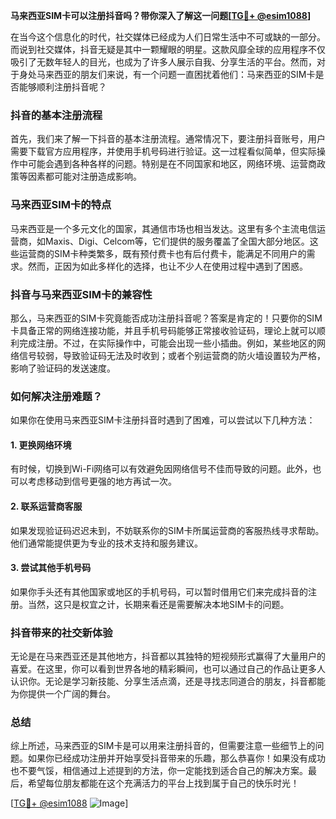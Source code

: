 **马来西亚SIM卡可以注册抖音吗？带你深入了解这一问题[[TG💪+ @esim1088](https://t.me/s/esim1088)]**

在当今这个信息化的时代，社交媒体已经成为人们日常生活中不可或缺的一部分。而说到社交媒体，抖音无疑是其中一颗耀眼的明星。这款风靡全球的应用程序不仅吸引了无数年轻人的目光，也成为了许多人展示自我、分享生活的平台。然而，对于身处马来西亚的朋友们来说，有一个问题一直困扰着他们：马来西亚的SIM卡是否能够顺利注册抖音呢？

### 抖音的基本注册流程

首先，我们来了解一下抖音的基本注册流程。通常情况下，要注册抖音账号，用户需要下载官方应用程序，并使用手机号码进行验证。这一过程看似简单，但实际操作中可能会遇到各种各样的问题。特别是在不同国家和地区，网络环境、运营商政策等因素都可能对注册造成影响。

### 马来西亚SIM卡的特点

马来西亚是一个多元文化的国家，其通信市场也相当发达。这里有多个主流电信运营商，如Maxis、Digi、Celcom等，它们提供的服务覆盖了全国大部分地区。这些运营商的SIM卡种类繁多，既有预付费卡也有后付费卡，能满足不同用户的需求。然而，正因为如此多样化的选择，也让不少人在使用过程中遇到了困惑。

### 抖音与马来西亚SIM卡的兼容性

那么，马来西亚的SIM卡究竟能否成功注册抖音呢？答案是肯定的！只要你的SIM卡具备正常的网络连接功能，并且手机号码能够正常接收验证码，理论上就可以顺利完成注册。不过，在实际操作中，可能会出现一些小插曲。例如，某些地区的网络信号较弱，导致验证码无法及时收到；或者个别运营商的防火墙设置较为严格，影响了验证码的发送速度。

### 如何解决注册难题？

如果你在使用马来西亚SIM卡注册抖音时遇到了困难，可以尝试以下几种方法：

#### 1. 更换网络环境
有时候，切换到Wi-Fi网络可以有效避免因网络信号不佳而导致的问题。此外，也可以考虑移动到信号更强的地方再试一次。

#### 2. 联系运营商客服
如果发现验证码迟迟未到，不妨联系你的SIM卡所属运营商的客服热线寻求帮助。他们通常能提供更为专业的技术支持和服务建议。

#### 3. 尝试其他手机号码
如果你手头还有其他国家或地区的手机号码，可以暂时借用它们来完成抖音的注册。当然，这只是权宜之计，长期来看还是需要解决本地SIM卡的问题。

### 抖音带来的社交新体验

无论是在马来西亚还是其他地方，抖音都以其独特的短视频形式赢得了大量用户的喜爱。在这里，你可以看到世界各地的精彩瞬间，也可以通过自己的作品让更多人认识你。无论是学习新技能、分享生活点滴，还是寻找志同道合的朋友，抖音都能为你提供一个广阔的舞台。

### 总结

综上所述，马来西亚的SIM卡是可以用来注册抖音的，但需要注意一些细节上的问题。如果你已经成功注册并开始享受抖音带来的乐趣，那么恭喜你！如果没有成功也不要气馁，相信通过上述提到的方法，你一定能找到适合自己的解决方案。最后，希望每位朋友都能在这个充满活力的平台上找到属于自己的快乐时光！

[[TG💪+ @esim1088](https://t.me/s/esim1088) ![Image](https://i.postimg.cc/4NQfJmqS/Snipaste-2025-05-13-00-14-12.png)]